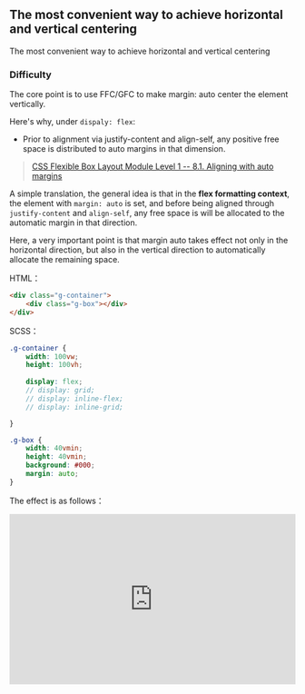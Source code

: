 ## The most convenient way to achieve horizontal and vertical centering

The most convenient way to achieve horizontal and vertical centering

### Difficulty

The core point is to use FFC/GFC to make margin: auto center the element vertically.

Here's why, under `dispaly: flex`:

+ Prior to alignment via justify-content and align-self, any positive free space is distributed to auto margins in that dimension.

> [CSS Flexible Box Layout Module Level 1 -- 8.1. Aligning with auto margins](https://www.w3.org/TR/2018/CR-css-flexbox-1-20181119/#auto-margins)

A simple translation, the general idea is that in the **flex formatting context**, the element with `margin: auto` is set, and before being aligned through `justify-content` and `align-self`, any free space is will be allocated to the automatic margin in that direction.

Here, a very important point is that margin auto takes effect not only in the horizontal direction, but also in the vertical direction to automatically allocate the remaining space.

 
HTML：

```HTML
<div class="g-container">
    <div class="g-box"></div>
</div>
```

SCSS：
```scss
.g-container {
    width: 100vw;
    height: 100vh;
    
    display: flex;
    // display: grid;
    // display: inline-flex;
    // display: inline-grid;

}

.g-box {
    width: 40vmin;
    height: 40vmin;
    background: #000;
    margin: auto;
}
```

The effect is as follows：

<iframe height="300" style="width: 100%;" scrolling="no" title="best-way-to-center-element" src="https://codepen.io/dvha/embed/PoXdNQq?default-tab=html%2Cresult" frameborder="no" loading="lazy" allowtransparency="true" allowfullscreen="true">
  See the Pen <a href="https://codepen.io/dvha/pen/PoXdNQq">
  best-way-to-center-element</a> by HaDV (<a href="https://codepen.io/dvha">@dvha</a>)
  on <a href="https://codepen.io">CodePen</a>.
</iframe>